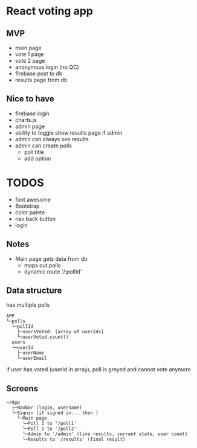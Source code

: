 # React voting app 

## MVP
- main page 
- vote 1 page
- vote 2 page
- anonymous login (no QC)
- firebase post to db
- results page from db 

## Nice to have 
- firebase login
- charts.js
- admin page 
- ability to toggle show results page if admin
- admin can always see results 
- admin can create polls
  - poll title
  - add option 

# TODOS 
- font awesome
- Bootstrap 
- color palete 
- nav back button
- login


## Notes
- Main page gets data from db
  - maps out polls
  - dynamic route '/:pollId'

## Data structure 
has multiple polls
```
APP
└─polls 
  └─pollId 
    ├─usersVoted: [array of userIds] 
    └─userVoted.count()
  users
  └─userId
    ├─userName
    └─userEmail
```
if user has voted (userId in array), poll is greyed and cannot vote anymore 


## Screens 
```
~/App
  ├─Navbar (login, username)
  └─Signin (if signed in... then )
    └─Main page 
      └─Poll 1 to '/poll1'
      └─Poll 2 to '/poll2'
      └─Admin to '/admin' (live results, current state, user count)
      └─Results to '/results' (final result)
```